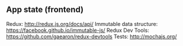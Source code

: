 ## App state (frontend)
Redux: http://redux.js.org/docs/api/
Immutable data structure: https://facebook.github.io/immutable-js/
Redux Dev Tools: https://github.com/gaearon/redux-devtools
Tests: http://mochajs.org/